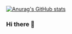 [![Anurag's GitHub stats](https://github-readme-stats.vercel.app/api?username=cuiwenyao)](https://github.com/anuraghazra/github-readme-stats)

### Hi there 👋

<!--
**cuiwenyao/cuiwenyao** is a ✨ _special_ ✨ repository because its `README.md` (this file) appears on your GitHub profile.

Here are some ideas to get you started:

- 🔭 I’m currently working on ...
- 🌱 I’m currently learning ...
- 👯 I’m looking to collaborate on ...
- 🤔 I’m looking for help with ...
- 💬 Ask me about ...
- 📫 How to reach me: ...
- 😄 Pronouns: ...
- ⚡ Fun fact: ...
-->
